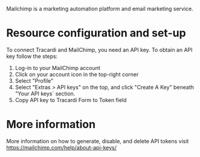 Mailchimp is a marketing automation platform and email marketing service.

# Resource configuration and set-up

To connect Tracardi and MailChimp, you need an API key. To obtain an API key follow the steps:

1. Log-in to your MailChimp account
2. Click on your account icon in the top-right corner
3. Select "Profile"
4. Select "Extras > API keys" on the top, and click "Create A Key" beneath "Your API keys` section.
5. Copy API key to Tracardi Form to Token field

# More information

More information on how to generate, disable, and delete API tokens visit 
https://mailchimp.com/help/about-api-keys/